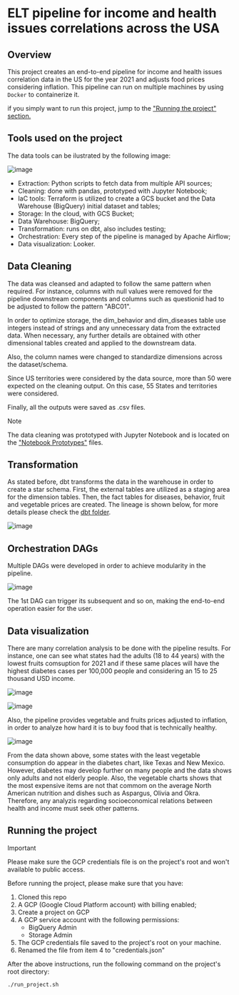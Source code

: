 # ELT pipeline for income and health issues correlations across the USA

## Overview
This project creates an end-to-end pipeline for income and health issues correlation data in the US for the year 2021 and adjusts food prices considering inflation. This pipeline can run on multiple machines by using `Docker` to containerize it.

if you simply want to run this project, jump to the ["Running the project" section.](#running-the-project)

## Tools used on the project
The data tools can be ilustrated by the following image:

![image](https://github.com/user-attachments/assets/78381c16-e94f-4dbd-ba51-7c02ffb81e64)

- Extraction: Python scripts to fetch data from multiple API sources;
- Cleaning: done with pandas, prototyped with Jupyter Notebook;
- IaC tools: Terraform is utilized to create a GCS bucket and the Data Warehouse (BigQuery) initial dataset and tables;
- Storage: In the cloud, with GCS Bucket;
- Data Warehouse: BigQuery;
- Transformation: runs on dbt, also includes testing;
- Orchestration: Every step of the pipeline is managed by Apache Airflow;
- Data visualization: Looker.

## Data Cleaning
The data was cleansed and adapted to follow the same pattern when required. For instance, columns with null values were removed for the pipeline downstream components and columns such as questionid had to be adjusted to follow the pattern "ABC01".

In order to optimize storage, the dim_behavior and dim_diseases table use integers instead of strings and any unnecessary data from the extracted data. When necessary, any further details are obtained with other dimensional tables created and applied to the downstream data.

Also, the column names were changed to standardize dimensions across the dataset/schema.

Since US territories were considered by the data source, more than 50 were expected on the cleaning output. On this case, 55 States and territories were considered.

Finally, all the outputs were saved as .csv files.

> [!NOTE]
> The data cleaning was prototyped with Jupyter Notebook and is located on the ["Notebook Prototypes"](https://github.com/NicolasImagawa/diseases-income-pipeline/tree/main/Notebook%20prototypes) files.

## Transformation 
As stated before, dbt transforms the data in the warehouse in order to create a star schema. First, the external tables are utilized as a staging area for the dimension tables.
Then, the fact tables for diseases, behavior, fruit and vegetable prices are created. The lineage is shown below, for more details please check the [dbt folder](https://github.com/NicolasImagawa/diseases-income-pipeline/tree/main/dbt).

![image](https://github.com/user-attachments/assets/dcfd2603-6522-4cca-91f2-c8f7e194bbd6)

## Orchestration DAGs
Multiple DAGs were developed in order to achieve modularity in the pipeline.

![image](https://github.com/user-attachments/assets/7f8c670d-cb97-4d38-997d-1e17a907669d)

The 1st DAG can trigger its subsequent and so on, making the end-to-end operation easier for the user.

## Data visualization
There are many correlation analysis to be done with the pipeline results. For instance, one can see what states had the adults (18 to 44 years) with the lowest fruits comsuption for 2021 and if these same places will have the highest diabetes cases per 100,000 people and considering an 15 to 25 thousand USD income.

![image](https://github.com/user-attachments/assets/e6e3debc-f2c1-4541-b69b-568e44e96e5f)



![image](https://github.com/user-attachments/assets/3bd6464e-1358-4ed9-bc61-6ad455b3cf98)


Also, the pipeline provides vegetable and fruits prices adjusted to inflation, in order to analyze how hard it is to buy food that is technically healthy.

![image](https://github.com/user-attachments/assets/453528ce-23a0-46c5-ad81-2515e440d3d9)

From the data shown above, some states with the least vegetable consumption do appear in the diabetes chart, like Texas and New Mexico. However, diabetes may develop further on many people and the data shows only adults and not elderly people.
Also, the vegetable charts shows that the most expensive items are not that commom on the average North American nutrition and dishes such as Aspargus, Olivia and Okra. Therefore, any analyzis regarding socioeconomical relations between health and income must seek other patterns.

## Running the project
> [!IMPORTANT]
> Please make sure the GCP credentials file is on the project's root and won't available to public access.

Before running the project, please make sure that you have:
1. Cloned this repo
2. A GCP (Google Cloud Platform account) with billing enabled;
3. Create a project on GCP 
4. A GCP service account with the following permissions:
   - BigQuery Admin
   - Storage Admin
5. The GCP credentials file saved to the project's root on your machine.
6. Renamed the file from item 4 to "credentials.json"

After the above instructions, run the following command on the project's root directory:

```
./run_project.sh
```
